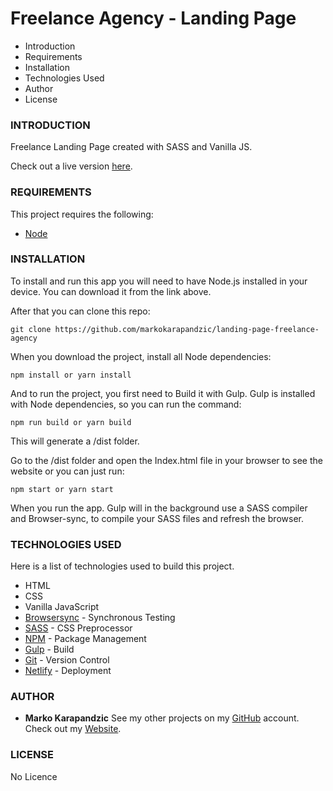 # Freelance Agency - Landing Page

* Introduction
* Requirements
* Installation
* Technologies Used
* Author
* License

### INTRODUCTION

Freelance Landing Page created with SASS and Vanilla JS.

Check out a live version [here](https://freelance-landing-page.netlify.app/).

### REQUIREMENTS

This project requires the following:
 * [Node](https://nodejs.org/en/)

### INSTALLATION
To install and run this app you will need to have Node.js installed in your device. You can download it from the link above.

After that you can clone this repo:
```
git clone https://github.com/markokarapandzic/landing-page-freelance-agency
```
When you download the project, install all Node dependencies:
```
npm install or yarn install
```
And to run the project, you first need to Build it with Gulp. Gulp is installed with Node dependencies, so you can run the command:
```
npm run build or yarn build
```
This will generate a /dist folder.

Go to the /dist folder and open the Index.html file in your browser to see the website or you can just run:
```
npm start or yarn start
```
When you run the app. Gulp will in the background use a SASS compiler and Browser-sync, to compile your SASS files and refresh the browser.

### TECHNOLOGIES USED

Here is a list of technologies used to build this project.
* HTML
* CSS
* Vanilla JavaScript
* [Browsersync](https://www.browsersync.io/) - Synchronous Testing
* [SASS](https://sass-lang.com/) - CSS Preprocessor
* [NPM](https://www.npmjs.com/) - Package Management
* [Gulp](https://gulpjs.com/) - Build
* [Git](https://git-scm.com/) - Version Control
* [Netlify](https://www.netlify.com/) - Deployment

### AUTHOR
* **Marko Karapandzic**
See my other projects on my [GitHub](https://github.com/markokarapandzic) account.
Check out my [Website](https://markokarapandzic.github.io/portfolio-website/).
### LICENSE
No Licence
